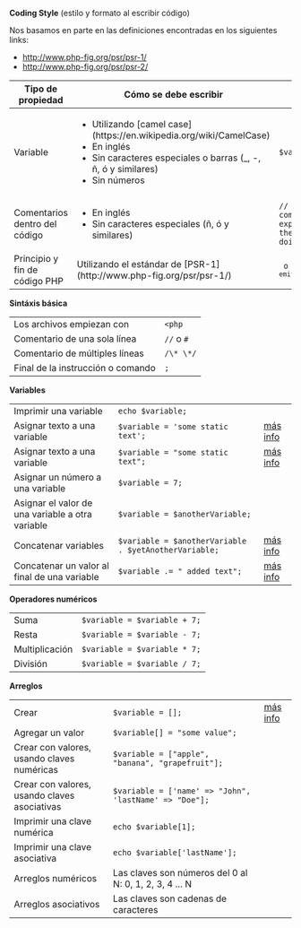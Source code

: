 **Coding Style** (estilo y formato al escribir código)

Nos basamos en parte en las definiciones encontradas en los siguientes links:
- <http://www.php-fig.org/psr/psr-1/>
- <http://www.php-fig.org/psr/psr-2/>

<table>
  <thead>
    <th>Tipo de propiedad</th>
    <th>Cómo se debe escribir</th>
    <th>Ejemplo</th>
  </thead>
  <tbody>
    <tr>
      <td>Variable</td>
      <td>
        <ul>
          <li>Utilizando [camel case](https://en.wikipedia.org/wiki/CamelCase)</li>
          <li>En inglés</li>
          <li>Sin caracteres especiales o barras (_, -, ñ, ó y similares)</li>
          <li>Sin números</li>
        </ul>
      </td>
      <td><code>$variableName</code></td>
    </tr>
    <tr>
      <td>Comentarios dentro del código</td>
      <td>
        <ul>
          <li>En inglés</li>
          <li>Sin caracteres especiales (ñ, ó y similares)</li>
        </ul>
      </td>
      <td><code>// this comment explains what the code is doing</code></td>
    </tr>
    <tr>
      <td>Principio y fin de código PHP</td>
      <td>Utilizando el estándar de [PSR-1](http://www.php-fig.org/psr/psr-1/)</td>
      <td><code><?php </code> o <code><?=</code> para emitir texto</td>
    </tr>
  </tbody>
</table>

**Sintáxis básica**
<table>
<tr><td>Los archivos empiezan con</td>
<td><code>&lt;php</code></td></tr>

<tr><td>Comentario de una sola línea</td>
<td><code>//</code> o <code>#</code></td></tr>

<tr><td>Comentario de múltiples líneas</td>
<td><code>/\* \*/</code></td></tr>

<tr><td>Final de la instrucción o comando</td>
<td><code>;</code></td></tr>
</table>

**Variables**
<table>
  <tr>
    <td>
      Imprimir una variable
    </td>
    <td>
      <code>echo $variable;</code>
    </td>
  </tr>

  <tr>
    <td>
      Asignar texto a una variable
    </td>
    <td>
      <code>$variable = 'some static text';</code>
    </td>
    <td>
      <a href="http://www.php.net/manual/es/language.types.string.php#language.types.string.syntax.single">más info</a>
    </td>
  </tr>

  <tr>
    <td>
      Asignar texto a una variable
    </td>
    <td>
      <code>$variable = "some static text";</code>
    </td>
    <td>
      <a href="http://www.php.net/manual/es/language.types.string.php#language.types.string.syntax.double">más info</a>
    </td>
  </tr>

  <tr>
    <td>
      Asignar un número a una variable
    </td>
    <td>
      <code>$variable = 7;</code>
    </td>
  </tr>

  <tr>
    <td>
      Asignar el valor de una variable a otra variable
    </td>
    <td>
      <code>$variable = $anotherVariable;</code>
    </td>
  </tr>

  <tr>
    <td>
      Concatenar variables
    </td>
    <td>
      <code>$variable = $anotherVariable . $yetAnotherVariable;</code>
    </td>
    <td>
      <a href="http://php.net/manual/es/language.operators.string.php">más info</a>
    </td>
  </tr>

  <tr>
    <td>
      Concatenar un valor al final de una variable
    </td>
    <td>
      <code>$variable .= " added text";</code>
    </td>
    <td>
      <a href="http://php.net/manual/es/language.operators.string.php">más info</a>
    </td>
  </tr>
</table>

**Operadores numéricos**
<table>
  <tr>
    <td>
      Suma
    </td>
    <td>
      <code>$variable = $variable + 7;</code>
    </td>
  </tr>

  <tr>
    <td>
      Resta
    </td>
    <td>
      <code>$variable = $variable - 7;</code>
    </td>
  </tr>

  <tr>
    <td>
      Multiplicación
    </td>
    <td>
      <code>$variable = $variable * 7;</code>
    </td>
  </tr>

  <tr>
    <td>
      División
    </td>
    <td>
      <code>$variable = $variable / 7;</code>
    </td>
  </tr>
</table>

**Arreglos**
<table>
  <tr>
    <td>
      Crear
    </td>
    <td>
      <code>$variable = [];</code>
    </td>
    <td>
      <a href="http://php.net/manual/es/language.types.array.php">más info</a>
    </td>
  </tr>
  <tr>
    <td>
      Agregar un valor
    </td>
    <td>
      <code>$variable[] = "some value";</code>
    </td>
  </tr>
  <tr>
    <td>
      Crear con valores, usando claves numéricas
    </td>
    <td>
      <code>$variable = ["apple", "banana", "grapefruit"];</code>
    </td>
  </tr>
  <tr>
    <td>
      Crear con valores, usando claves asociativas
    </td>
    <td>
      <code>$variable = ['name' => "John", 'lastName' => "Doe"];</code>
    </td>
  </tr>
  <tr>
    <td>
      Imprimir una clave numérica
    </td>
    <td>
      <code>echo $variable[1];</code>
    </td>
  </tr>
  <tr>
    <td>
      Imprimir una clave asociativa
    </td>
    <td>
      <code>echo $variable['lastName'];</code>
    </td>
  </tr>
  <tr>
    <td>
      Arreglos numéricos
    </td>
    <td>
      Las claves son números del 0 al N: 0, 1, 2, 3, 4 ... N
    </td>
  </tr>
  <tr>
    <td>
      Arreglos asociativos
    </td>
    <td>
      Las claves son cadenas de caracteres
    </td>
  </tr>
</table>
